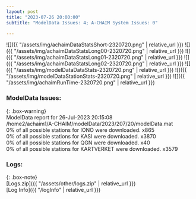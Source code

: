 ```yaml
---
layout: post
title: "2023-07-26 20:00:00"
subtitle: "ModelData Issues: 4; A-CHAIM System Issues: 0"

---
```


![]({{ "/assets/img/achaimDataStatsShort-2320720.png" | relative_url }})
![]({{ "/assets/img/achaimDataStatsLong00-2320720.png" | relative_url }})
![]({{ "/assets/img/achaimDataStatsLong01-2320720.png" | relative_url }})
![]({{ "/assets/img/achaimDataStatsLong02-2320720.png" | relative_url }})
![]({{ "/assets/img/modelDataDataStats-2320720.png" | relative_url }})
![]({{ "/assets/img/modelDataStationStats-2320720.png" | relative_url }})
![]({{ "/assets/img/achaimRunTime-2320720.png" | relative_url }})


### ModelData Issues:  
  
{: .box-warning}  
 ModelData report for 26-Jul-2023 20:15:08   
 /home2/achaim1/A-CHAIM/modelData/2023/207/20/modelData.mat   
 0% of all possible stations for IONO were downloaded. x865   
 0% of all possible stations for KASI were downloaded. x3870   
 0% of all possible stations for QGN were downloaded. x40   
 0% of all possible stations for KARTVERKET were downloaded. x3579   
  


### Logs:  
  
{: .box-note}  
[Logs.zip]({{ "/assets/other/logs.zip" | relative_url }})  
[Log Info]({{ "/logInfo" | relative_url }})  
